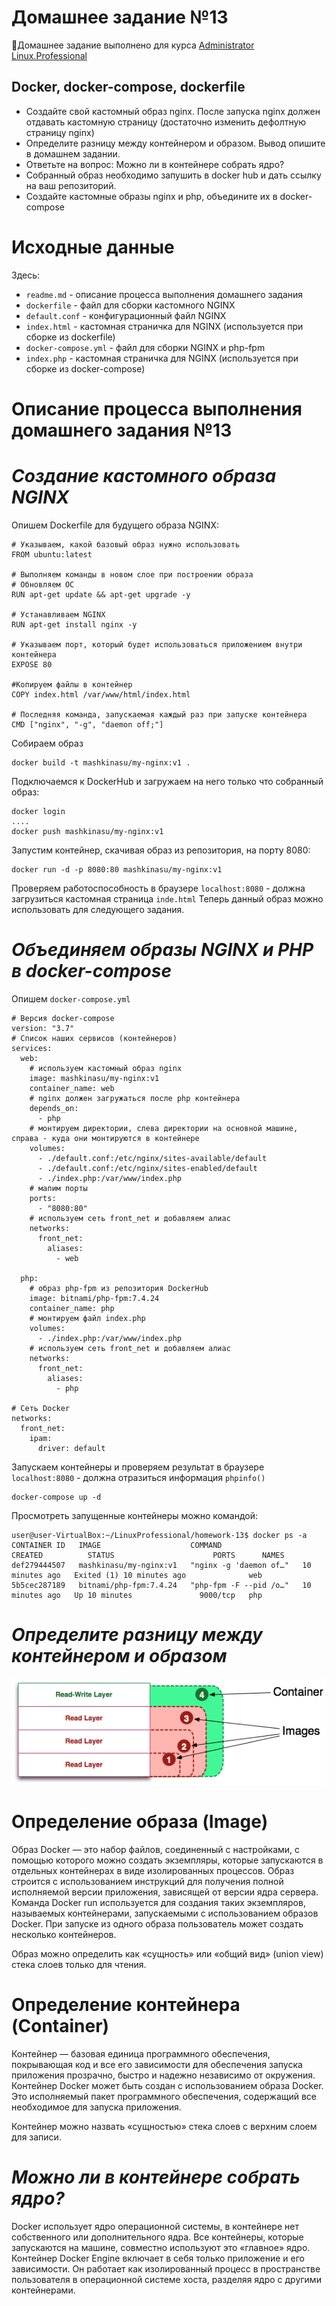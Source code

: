 # **Домашнее задание №13**

🔖Домашнее задание выполнено для курса [Administrator Linux.Professional](https://otus.ru/lessons/linux-professional/)

## **Docker, docker-compose, dockerfile**
 
- Создайте свой кастомный образ nginx. После запуска nginx должен отдавать кастомную страницу (достаточно изменить дефолтную страницу nginx)
- Определите разницу между контейнером и образом. Вывод опишите в домашнем задании.
- Ответьте на вопрос: Можно ли в контейнере собрать ядро?
- Собранный образ необходимо запушить в docker hub и дать ссылку на ваш репозиторий.
- Создайте кастомные образы nginx и php, объедините их в docker-compose

# **Исходные данные**

Здесь:
- `readme.md` - описание процесса выполнения домашнего задания
- `dockerfile` - файл для сборки кастомного NGINX
- `default.conf` - конфигурационный файл NGINX
- `index.html` - кастомная страничка для NGINX (используется при сборке из dockerfile)
- `docker-compose.yml` -  файл для сборки NGINX и php-fpm
- `index.php` - кастомная страничка для NGINX (используется при сборке из docker-compose)

# **Описание процесса выполнения домашнего задания №13**

# ***Создание кастомного образа NGINX***

Опишем Dockerfile для будущего образа NGINX:
```
# Указываем, какой базовый образ нужно использовать
FROM ubuntu:latest
 
# Выполняем команды в новом слое при построении образа
# Обновляем ОС
RUN apt-get update && apt-get upgrade -y
 
# Устанавливаем NGINX
RUN apt-get install nginx -y
 
# Указываем порт, который будет использоваться приложением внутри контейнера
EXPOSE 80

#Копируем файлы в контейнер 
COPY index.html /var/www/html/index.html

# Последняя команда, запускаемая каждый раз при запуске контейнера
CMD ["nginx", "-g", "daemon off;"]
```
Собираем образ
```
docker build -t mashkinasu/my-nginx:v1 .
```
Подключаемся к DockerHub и загружаем на него только что собранный образ:
```
docker login
....
docker push mashkinasu/my-nginx:v1
```
Запустим контейнер, скачивая образ из репозитория, на порту 8080:
```
docker run -d -p 8080:80 mashkinasu/my-nginx:v1
```
Проверяем работоспособность в браузере `localhost:8080` - должна загрузиться кастомная страница `inde.html`
Теперь данный образ можно использовать для следующего задания.

# ***Объединяем образы NGINX и PHP в docker-compose***
Опишем `docker-compose.yml`
```
# Версия docker-compose 
version: "3.7"
# Список наших сервисов (контейнеров)
services:
  web:
    # используем кастомный образ nginx
    image: mashkinasu/my-nginx:v1
    container_name: web
    # nginx должен загружаться после php контейнера
    depends_on:
      - php
    # монтируем директории, слева директории на основной машине, справа - куда они монтируются в контейнере
    volumes:
      - ./default.conf:/etc/nginx/sites-available/default
      - ./default.conf:/etc/nginx/sites-enabled/default
      - ./index.php:/var/www/index.php
    # мапим порты
    ports:
      - "8080:80"
    # используем сеть front_net и добавляем алиас
    networks:
      front_net:
        aliases:
          - web

  php:
    # образ php-fpm из репозитория DockerHub
    image: bitnami/php-fpm:7.4.24
    container_name: php
    # монтируем файл index.php
    volumes:
      - ./index.php:/var/www/index.php
    # используем сеть front_net и добавляем алиас
    networks:
      front_net:
        aliases:
          - php

# Сеть Docker
networks:
  front_net:
    ipam:
      driver: default

```
Запускаем контейнеры и проверяем результат в браузере `localhost:8080` - должна отразиться информация `phpinfo()`
```
docker-compose up -d
```
Просмотреть запущенные контейнеры можно командой:
```
user@user-VirtualBox:~/LinuxProfessional/homework-13$ docker ps -a
CONTAINER ID   IMAGE                    COMMAND                  CREATED          STATUS                      PORTS      NAMES
def279444507   mashkinasu/my-nginx:v1   "nginx -g 'daemon of…"   10 minutes ago   Exited (1) 10 minutes ago              web
5b5cec287189   bitnami/php-fpm:7.4.24   "php-fpm -F --pid /o…"   10 minutes ago   Up 10 minutes               9000/tcp   php
```
# ***Определите разницу между контейнером и образом***
![Docker](https://github.com/MsyuLuch/LinuxProfessional/blob/main/homework-13/images/image.png)

# ****Определение образа (Image)****

Образ Docker — это набор файлов, соединенный с настройками, с помощью которого можно создать экземпляры, которые запускаются в отдельных контейнерах в виде изолированных процессов. 
Образ строится с использованием инструкций для получения полной исполняемой версии приложения, зависящей от версии ядра сервера. 
Команда Docker run используется для создания таких экземпляров, называемых контейнерами, запускаемыми с использованием образов Docker. 
При запуске из одного образа пользователь может создать несколько контейнеров. 

Образ можно определить как «сущность» или «общий вид» (union view) стека слоев только для чтения.

# ****Определение контейнера (Container)****

Контейнер — базовая единица программного обеспечения, покрывающая код и все его зависимости для обеспечения запуска приложения прозрачно, быстро и надежно независимо от окружения. 
Контейнер Docker может быть создан с использованием образа Docker. 
Это исполняемый пакет программного обеспечения, содержащий все необходимое для запуска приложения. 

Контейнер можно назвать «сущностью» стека слоев с верхним слоем для записи. 

# ***Можно ли в контейнере собрать ядро?***

Docker использует ядро ​​операционной системы, в контейнере нет собственного или дополнительного ядра. Все контейнеры, которые запускаются на машине, совместно используют это «главное» ядро.
Контейнер Docker Engine включает в себя только приложение и его зависимости. Он работает как изолированный процесс в пространстве пользователя в операционной системе хоста, разделяя ядро ​​с другими контейнерами. 
